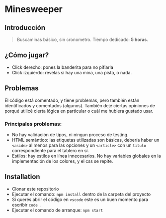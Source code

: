 # Minesweeper

## Introducción

> Buscaminas básico, sin cronometro. Tiempo dedicado: **5 horas**.

## ¿Cómo jugar?

- Click derecho: pones la banderita para no pifiarla
- Click izquierdo: revelas si hay una mina, una pista, o nada.

## Problemas

El código está comentado, y tiene problemas, pero también están identificados y comentados (algunos). También dejé ciertas opiniones de porqué utilicé cierta lógica en particular o cuál me hubiera gustado usar.

### Principales problemas:

- No hay validación de tipos, ni ningun proceso de testing.
- HTML semántico: las etiquetas utilizadas son básicas, debería haber un `<aside>` al menos para las opciones y un `<article>` con un `titulo` correspondiente para el tablero en sí.
- Estilos: hay estilos en línea innecesarios. No hay variables globales en la implementación de los colores, y el css se repite.

## Installation

- Clonar este repositorio
- Ejecutar el comando: `npm install` dentro de la carpeta del proyecto
- Si querés abrir el código en `vscode` este es un buen momento para escribir `code .`
- Ejecutar el comando de arranque: `npm start`
